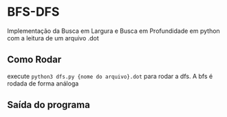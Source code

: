 # BFS-DFS
Implementação da Busca em Largura e Busca em Profundidade em python com a leitura de um arquivo .dot

## Como Rodar
execute ``python3 dfs.py {nome do arquivo}.dot`` para rodar a dfs. A bfs é rodada de forma análoga

## Saída do programa

